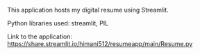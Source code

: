 This application hosts my digital resume using Streamlit.

Python libraries used: streamlit, PIL

Link to the application: https://share.streamlit.io/himani512/resumeapp/main/Resume.py

